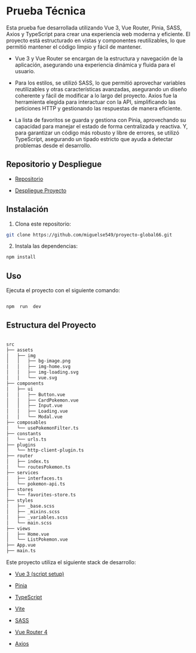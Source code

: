 # Prueba Técnica

Esta prueba fue desarrollada utilizando Vue 3, Vue Router, Pinia, SASS, Axios y TypeScript para crear una experiencia web moderna y eficiente. El proyecto está estructurado en vistas y componentes reutilizables, lo que permitió mantener el código limpio y fácil de mantener.

- Vue 3 y Vue Router se encargan de la estructura y navegación de la aplicación, asegurando una experiencia dinámica y fluida para el usuario.

- Para los estilos, se utilizó SASS, lo que permitió aprovechar variables reutilizables y otras características avanzadas, asegurando un diseño coherente y fácil de modificar a lo largo del proyecto.
  Axios fue la herramienta elegida para interactuar con la API, simplificando las peticiones HTTP y gestionando las respuestas de manera eficiente.

- La lista de favoritos se guarda y gestiona con Pinia, aprovechando su capacidad para manejar el estado de forma centralizada y reactiva.
  Y, para garantizar un código más robusto y libre de errores, se utilizó TypeScript, asegurando un tipado estricto que ayuda a detectar problemas desde el desarrollo.

## Repositorio y Despliegue

- [Repositorio](https://github.com/miguelse549/proyecto-global66)

- [Despliegue Proyecto](https://api-project-pokemon.netlify.app/)

## Instalación

1. Clona este repositorio:

```bash
git clone https://github.com/miguelse549/proyecto-global66.git
```

2. Instala las dependencias:

```bash
npm install
```

## Uso

Ejecuta el proyecto con el siguiente comando:

```bash

npm  run  dev

```

## Estructura del Proyecto

```bash

src
├── assets
│   ├── img
│   │   ├── bg-image.png
│   │   ├── img-home.svg
│   │   ├── img-loading.svg
│   │   └── vue.svg
├── components
│   ├── ui
│   │   ├── Button.vue
│   │   ├── CardPokemon.vue
│   │   ├── Input.vue
│   │   ├── Loading.vue
│   │   └── Modal.vue
├── composables
│   └── usePokemonFilter.ts
├── constants
│   └── urls.ts
├── plugins
│   └── http-client-plugin.ts
├── router
│   ├── index.ts
│   └── routesPokemon.ts
├── services
│   ├── interfaces.ts
│   └── pokemon-api.ts
├── stores
│   └── favorites-store.ts
├── styles
│   ├── _base.scss
│   ├── _mixins.scss
│   ├── _variables.scss
│   └── main.scss
├── views
│   ├── Home.vue
│   └── ListPokemon.vue
├── App.vue
├── main.ts

```

Este proyecto utiliza el siguiente stack de desarrollo:

- [Vue 3 (script setup)](https://vuejs.org/)

- [Pinia](https://pinia.vuejs.org/)

- [TypeScript](https://www.typescriptlang.org/)

- [Vite](https://vitejs.dev/)

- [SASS](https://sass-lang.com/)

- [Vue Router 4](https://router.vuejs.org/)

- [Axios](https://axios-http.com/es/docs/intro)
